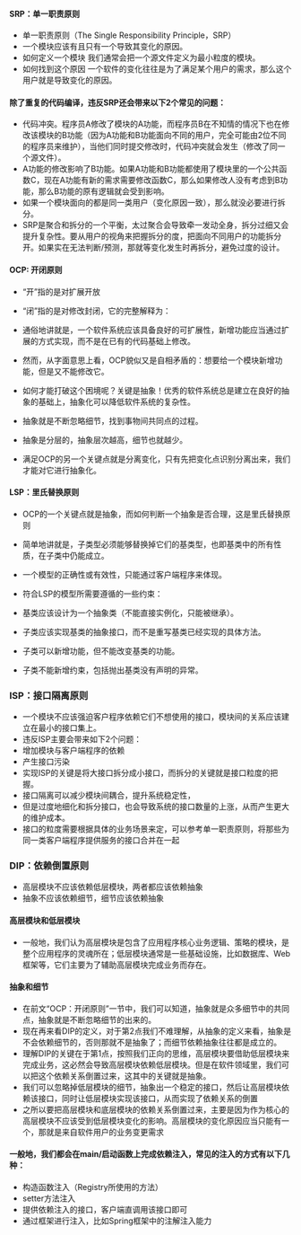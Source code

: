 #### SRP：单一职责原则
* 单一职责原则（The Single Responsibility Principle，SRP）
* 一个模块应该有且只有一个导致其变化的原因。
* 如何定义一个模块
我们通常会把一个源文件定义为最小粒度的模块。
* 如何找到这个原因
一个软件的变化往往是为了满足某个用户的需求，那么这个用户就是导致变化的原因。

#### 除了重复的代码编译，违反SRP还会带来以下2个常见的问题：
* 代码冲突。程序员A修改了模块的A功能，而程序员B在不知情的情况下也在修改该模块的B功能（因为A功能和B功能面向不同的用户，完全可能由2位不同的程序员来维护），当他们同时提交修改时，代码冲突就会发生（修改了同一个源文件）。
* A功能的修改影响了B功能。如果A功能和B功能都使用了模块里的一个公共函数C，现在A功能有新的需求需要修改函数C，那么如果修改人没有考虑到B功能，那么B功能的原有逻辑就会受到影响。
* 如果一个模块面向的都是同一类用户（变化原因一致），那么就没必要进行拆分。
* SRP是聚合和拆分的一个平衡，太过聚合会导致牵一发动全身，拆分过细又会提升复杂性。要从用户的视角来把握拆分的度，把面向不同用户的功能拆分开。如果实在无法判断/预测，那就等变化发生时再拆分，避免过度的设计。

#### OCP: 开闭原则
* “开”指的是对扩展开放 
* “闭”指的是对修改封闭，它的完整解释为：

* 通俗地讲就是，一个软件系统应该具备良好的可扩展性，新增功能应当通过扩展的方式实现，而不是在已有的代码基础上修改。
* 然而，从字面意思上看，OCP貌似又是自相矛盾的：想要给一个模块新增功能，但是又不能修改它。
* 如何才能打破这个困境呢？关键是抽象！优秀的软件系统总是建立在良好的抽象的基础上，抽象化可以降低软件系统的复杂性。

* 抽象就是不断忽略细节，找到事物间共同点的过程。
* 抽象是分层的，抽象层次越高，细节也就越少。
* 满足OCP的另一个关键点就是分离变化，只有先把变化点识别分离出来，我们才能对它进行抽象化。

#### LSP：里氏替换原则
* OCP的一个关键点就是抽象，而如何判断一个抽象是否合理，这是里氏替换原则 
* 简单地讲就是，子类型必须能够替换掉它们的基类型，也即基类中的所有性质，在子类中仍能成立。

* 一个模型的正确性或有效性，只能通过客户端程序来体现。 
* 符合LSP的模型所需要遵循的一些约束： 
* 基类应该设计为一个抽象类（不能直接实例化，只能被继承）。 
* 子类应该实现基类的抽象接口，而不是重写基类已经实现的具体方法。
* 子类可以新增功能，但不能改变基类的功能。
* 子类不能新增约束，包括抛出基类没有声明的异常。


### ISP：接口隔离原则
* 一个模块不应该强迫客户程序依赖它们不想使用的接口，模块间的关系应该建立在最小的接口集上。
* 违反ISP主要会带来如下2个问题： 
* 增加模块与客户端程序的依赖 
* 产生接口污染
* 实现ISP的关键是将大接口拆分成小接口，而拆分的关键就是接口粒度的把握。 
* 接口隔离可以减少模块间耦合，提升系统稳定性，
* 但是过度地细化和拆分接口，也会导致系统的接口数量的上涨，从而产生更大的维护成本。
* 接口的粒度需要根据具体的业务场景来定，可以参考单一职责原则，将那些为同一类客户端程序提供服务的接口合并在一起

### DIP：依赖倒置原则
* 高层模块不应该依赖低层模块，两者都应该依赖抽象 
* 抽象不应该依赖细节，细节应该依赖抽象

#### 高层模块和低层模块
* 一般地，我们认为高层模块是包含了应用程序核心业务逻辑、策略的模块，是整个应用程序的灵魂所在；低层模块通常是一些基础设施，比如数据库、Web框架等，它们主要为了辅助高层模块完成业务而存在。
#### 抽象和细节
* 在前文“OCP：开闭原则”一节中，我们可以知道，抽象就是众多细节中的共同点，抽象就是不断忽略细节的出来的。 
* 现在再来看DIP的定义，对于第2点我们不难理解，从抽象的定义来看，抽象是不会依赖细节的，否则那就不是抽象了；而细节依赖抽象往往都是成立的。 
* 理解DIP的关键在于第1点，按照我们正向的思维，高层模块要借助低层模块来完成业务，这必然会导致高层模块依赖低层模块。但是在软件领域里，我们可以把这个依赖关系倒置过来，这其中的关键就是抽象。
* 我们可以忽略掉低层模块的细节，抽象出一个稳定的接口，然后让高层模块依赖该接口，同时让低层模块实现该接口，从而实现了依赖关系的倒置 
* 之所以要把高层模块和底层模块的依赖关系倒置过来，主要是因为作为核心的高层模块不应该受到低层模块变化的影响。高层模块的变化原因应当只能有一个，那就是来自软件用户的业务变更需求

#### 一般地，我们都会在main/启动函数上完成依赖注入，常见的注入的方式有以下几种：
* 构造函数注入（Registry所使用的方法） 
* setter方法注入 
* 提供依赖注入的接口，客户端直调用该接口即可 
* 通过框架进行注入，比如Spring框架中的注解注入能力

